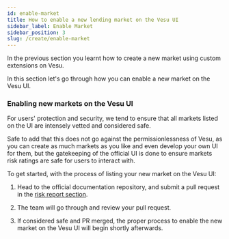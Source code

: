 ```yaml
---
id: enable-market
title: How to enable a new lending market on the Vesu UI
sidebar_label: Enable Market
sidebar_position: 3
slug: /create/enable-market
---
```


In the previous section you learnt how to create a new market using custom extensions on Vesu. 

In this section let's go through how you can enable a new market on the Vesu UI.

### Enabling new markets on the Vesu UI
For users' protection and security, we tend to ensure that all markets listed on the UI are intensely vetted and considered safe. 

Safe to add that this does not go against the permissionlessness of Vesu, as you can create as much markets as you like and even develop your own UI for them, but the gatekeeping of the official UI is done to ensure markets risk ratings are safe for users to interact with.

To get started, with the process of listing your new market on the Vesu UI:
1. Head to the official documentation repository, and submit a pull request in the [risk report section](../risk/risk-reports/).

2. The team will go through and review your pull request.

3. If considered safe and PR merged, the proper process to enable the new market on the Vesu UI will begin shortly afterwards.